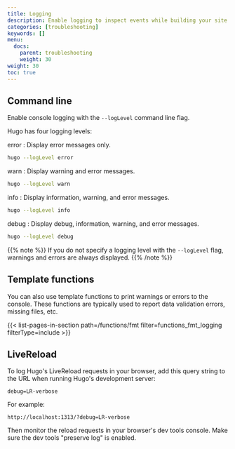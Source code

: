 ```yaml
---
title: Logging
description: Enable logging to inspect events while building your site.
categories: [troubleshooting]
keywords: []
menu:
  docs:
    parent: troubleshooting
    weight: 30
weight: 30
toc: true
---
```


## Command line

Enable console logging with the `--logLevel` command line flag.

Hugo has four logging levels:

error
: Display error messages only.

```sh
hugo --logLevel error
```

warn
: Display warning and error messages.

```sh
hugo --logLevel warn
```

info
: Display information, warning, and error messages.

```sh
hugo --logLevel info
```

debug
: Display debug, information, warning, and error messages.

```sh
hugo --logLevel debug
```

{{% note %}}
If you do not specify a logging level with the `--logLevel` flag, warnings and errors are always displayed.
{{% /note %}}

## Template functions

You can also use template functions to print warnings or errors to the console. These functions are typically used to report data validation errors, missing files, etc.

{{< list-pages-in-section path=/functions/fmt filter=functions_fmt_logging filterType=include >}}

## LiveReload

To log Hugo's LiveReload requests in your browser, add this query string to the URL when running Hugo's development server:

```text
debug=LR-verbose
```

For example:

```text
http://localhost:1313/?debug=LR-verbose
```

Then monitor the reload requests in your browser's dev tools console. Make sure the dev tools "preserve log" is enabled.
